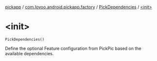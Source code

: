 [pickapp](../../index.md) / [com.lovoo.android.pickapp.factory](../index.md) / [PickDependencies](index.md) / [&lt;init&gt;](./-init-.md)

# &lt;init&gt;

`PickDependencies()`

Define the optional Feature configuration from PickPic based on the available dependencies.

